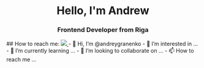 <div id='header' align='center'>
  <h1>Hello, I'm Andrew</h1>
  <h3>Frontend Developer from Riga</h3>
</div>
## How to reach me:
<a href='https://www.linkedin.com/in/andrey-granenko-70414a25a/'>
  <img src='https://upload.wikimedia.org/wikipedia/commons/thumb/c/ca/LinkedIn_logo_initials.png/600px-LinkedIn_logo_initials.png'>
</a>
- 👋 Hi, I’m @andreygranenko
- 👀 I’m interested in ...
- 🌱 I’m currently learning ...
- 💞️ I’m looking to collaborate on ...
- 📫 How to reach me ...

<!---
andreygranenko/andreygranenko is a ✨ special ✨ repository because its `README.md` (this file) appears on your GitHub profile.
You can click the Preview link to take a look at your changes.
--->
